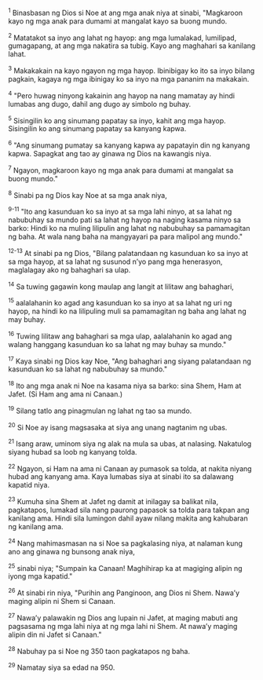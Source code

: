 <sup>1</sup>
Binasbasan ng Dios si Noe at ang mga anak niya at sinabi, "Magkaroon kayo ng mga anak para dumami at mangalat kayo sa buong mundo. 

<sup>2</sup>
Matatakot sa inyo ang lahat ng hayop: ang mga lumalakad, lumilipad, gumagapang, at ang mga nakatira sa tubig. Kayo ang maghahari sa kanilang lahat. 

<sup>3</sup>
Makakakain na kayo ngayon ng mga hayop. Ibinibigay ko ito sa inyo bilang pagkain, kagaya ng mga ibinigay ko sa inyo na mga pananim na makakain. 

<sup>4</sup>
"Pero huwag ninyong kakainin ang hayop na nang mamatay ay hindi lumabas ang dugo, dahil ang dugo ay simbolo ng buhay. 

<sup>5</sup>
Sisingilin ko ang sinumang papatay sa inyo, kahit ang mga hayop. Sisingilin ko ang sinumang papatay sa kanyang kapwa. 

<sup>6</sup>
"Ang sinumang pumatay sa kanyang kapwa ay papatayin din ng kanyang kapwa. Sapagkat ang tao ay ginawa ng Dios na kawangis niya. 

<sup>7</sup>
Ngayon, magkaroon kayo ng mga anak para dumami at mangalat sa buong mundo." 

<sup>8</sup>
Sinabi pa ng Dios kay Noe at sa mga anak niya,

<sup>9-11</sup>
"Ito ang kasunduan ko sa inyo at sa mga lahi ninyo, at sa lahat ng nabubuhay sa mundo pati sa lahat ng hayop na naging kasama ninyo sa barko: Hindi ko na muling lilipulin ang lahat ng nabubuhay sa pamamagitan ng baha. At wala nang baha na mangyayari pa para malipol ang mundo."

<sup>12-13</sup>
At sinabi pa ng Dios, "Bilang palatandaan ng kasunduan ko sa inyo at sa mga hayop, at sa lahat ng susunod nʼyo pang mga henerasyon, maglalagay ako ng bahaghari sa ulap. 

<sup>14</sup>
Sa tuwing gagawin kong maulap ang langit at lilitaw ang bahaghari, 

<sup>15</sup>
aalalahanin ko agad ang kasunduan ko sa inyo at sa lahat ng uri ng hayop, na hindi ko na lilipuling muli sa pamamagitan ng baha ang lahat ng may buhay. 

<sup>16</sup>
Tuwing lilitaw ang bahaghari sa mga ulap, aalalahanin ko agad ang walang hanggang kasunduan ko sa lahat ng may buhay sa mundo." 

<sup>17</sup>
Kaya sinabi ng Dios kay Noe, "Ang bahaghari ang siyang palatandaan ng kasunduan ko sa lahat ng nabubuhay sa mundo." 

<sup>18</sup>
Ito ang mga anak ni Noe na kasama niya sa barko: sina Shem, Ham at Jafet. (Si Ham ang ama ni Canaan.) 

<sup>19</sup>
Silang tatlo ang pinagmulan ng lahat ng tao sa mundo. 

<sup>20</sup>
Si Noe ay isang magsasaka at siya ang unang nagtanim ng ubas. 

<sup>21</sup>
Isang araw, uminom siya ng alak na mula sa ubas, at nalasing. Nakatulog siyang hubad sa loob ng kanyang tolda. 

<sup>22</sup>
Ngayon, si Ham na ama ni Canaan ay pumasok sa tolda, at nakita niyang hubad ang kanyang ama. Kaya lumabas siya at sinabi ito sa dalawang kapatid niya. 

<sup>23</sup>
Kumuha sina Shem at Jafet ng damit at inilagay sa balikat nila, pagkatapos, lumakad sila nang paurong papasok sa tolda para takpan ang kanilang ama. Hindi sila lumingon dahil ayaw nilang makita ang kahubaran ng kanilang ama. 

<sup>24</sup>
Nang mahimasmasan na si Noe sa pagkalasing niya, at nalaman kung ano ang ginawa ng bunsong anak niya, 

<sup>25</sup>
sinabi niya; "Sumpain ka Canaan! Maghihirap ka at magiging alipin ng iyong mga kapatid." 

<sup>26</sup>
At sinabi rin niya, "Purihin ang Panginoon, ang Dios ni Shem. Nawaʼy maging alipin ni Shem si Canaan. 

<sup>27</sup>
Nawaʼy palawakin ng Dios ang lupain ni Jafet, at maging mabuti ang pagsasama ng mga lahi niya at ng mga lahi ni Shem. At nawaʼy maging alipin din ni Jafet si Canaan." 

<sup>28</sup>
Nabuhay pa si Noe ng 350 taon pagkatapos ng baha. 

<sup>29</sup>
Namatay siya sa edad na 950.